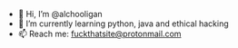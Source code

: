 - 👋 Hi, I’m @alchooligan
- 🌱 I’m currently learning python, java and ethical hacking
- 📫 Reach me: fuckthatsite@protonmail.com

<!---
alchooligan/alchooligan is a ✨ special ✨ repository because its `README.md` (this file) appears on your GitHub profile.
You can click the Preview link to take a look at your changes.
--->
